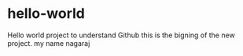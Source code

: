 # hello-world
Hello world project to understand Github
this is the bigning of the new project.
my name nagaraj
